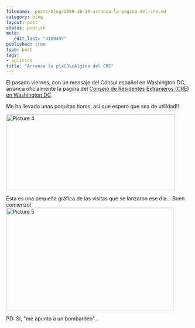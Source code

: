 ```yaml
--- 
filename: _posts/blog/2009-10-19-arranca-la-pagina-del-cre.md
category: blog
layout: post
status: publish
meta: 
  _edit_last: "4180497"
published: true
type: post
tags: 
- politics
title: "Arranca la p\xC3\xA1gina del CRE"
---
```

El pasado viernes, con un mensaje del Cónsul español en Washington DC, arranca oficialmente la página del <a href="https://cre-washingtondc.org/">Consejo de Residentes Extranjeros (CRE) en Washington DC</a>.

Me ha llevado unas poquitas horas, así que espero que sea de utilidad!!

<a href="https://cre-washingtondc.org/"><img class="aligncenter size-full wp-image-652" title="Picture 4" src="https://nasonurb.files.wordpress.com/2009/10/picture-4.png" alt="Picture 4" width="460" height="207" /></a>

<!--more-->Ésta es una pequeña gráfica de las visitas que se lanzaron ese día... Buen comienzo!

<img class="aligncenter size-full wp-image-653" title="Picture 5" src="https://nasonurb.files.wordpress.com/2009/10/picture-5.png" alt="Picture 5" width="457" height="280" />

PD: Sí, "me apunto a un bombardeo"...
